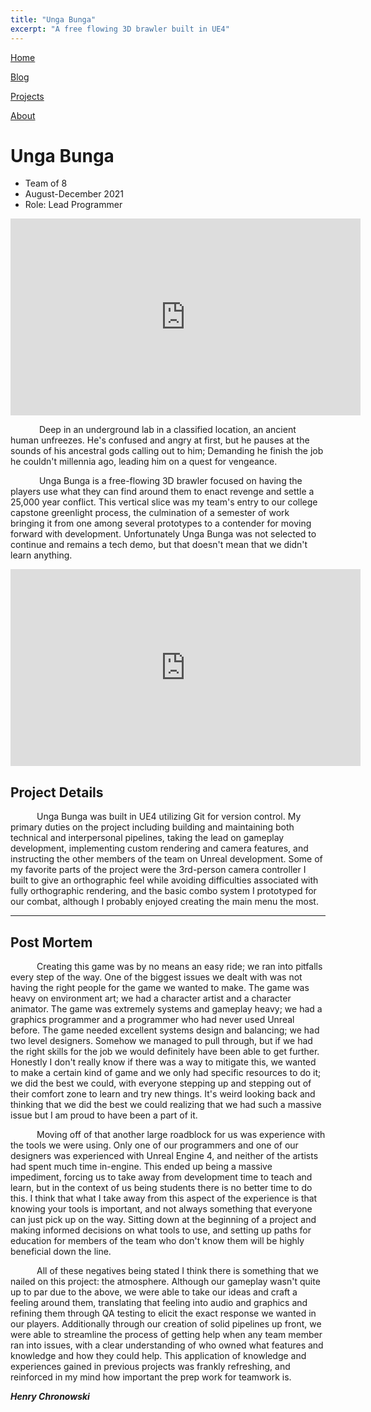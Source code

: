 ```yaml
---
title: "Unga Bunga"
excerpt: "A free flowing 3D brawler built in UE4"
---
```


<!--
   Copyright 2022 Henry R. Chronowski

   Built from Daniel Buckstein's template at https://dbuckstein.github.io/

   Licensed under the Apache License, Version 2.0 (the "License");
   you may not use this file except in compliance with the License.
   You may obtain a copy of the License at

       http://www.apache.org/licenses/LICENSE-2.0

   Unless required by applicable law or agreed to in writing, software
   distributed under the License is distributed on an "AS IS" BASIS,
   WITHOUT WARRANTIES OR CONDITIONS OF ANY KIND, either express or implied.
   See the License for the specific language governing permissions and
   limitations under the License.
-->


<script src="https://polyfill.io/v3/polyfill.min.js?features=es6"></script>
<script id="MathJax-script" async src="https://cdn.jsdelivr.net/npm/mathjax@3/es5/tex-mml-chtml.js"></script>


[Home](/projects/../)

[Blog](/blog/)

[Projects](/projects/)

[About](/about/)


# Unga Bunga

- Team of 8
- August-December 2021
- Role: Lead Programmer

<iframe width="560" height="315" src="https://www.youtube.com/embed/fMWHMkPOzug" title="YouTube video player" frameborder="0" allow="accelerometer; autoplay; clipboard-write; encrypted-media; gyroscope; picture-in-picture" allowfullscreen></iframe>

    Deep in an underground lab in a classified location, an ancient human unfreezes. He's confused and angry at first, but he pauses at the sounds of his ancestral gods calling out to him; Demanding he finish the job he couldn't millennia ago, leading him on a quest for vengeance.

    Unga Bunga is a free-flowing 3D brawler focused on having the players use what they can find around them to enact revenge and settle a 25,000 year conflict. This vertical slice was my team's entry to our college capstone greenlight process, the culmination of a semester of work bringing it from one among several prototypes to a contender for moving forward with development. Unfortunately Unga Bunga was not selected to continue and remains a tech demo, but that doesn't mean that we didn't learn anything.

<iframe width="560" height="315" src="https://www.youtube.com/embed/okeuPHWAiZs" title="YouTube video player" frameborder="0" allow="accelerometer; autoplay; clipboard-write; encrypted-media; gyroscope; picture-in-picture" allowfullscreen></iframe>

<!--
## Related Blog Posts
- Main Menu Screen (Add Link|WIP)
-->

## Project Details

   Unga Bunga was built in UE4 utilizing Git for version control. My primary duties on the project including building and maintaining both technical and interpersonal pipelines, taking the lead on gameplay development, implementing custom rendering and camera features, and instructing the other members of the team on Unreal development. Some of my favorite parts of the project were the 3rd-person camera controller I built to give an orthographic feel while avoiding difficulties associated with fully orthographic rendering, and the basic combo system I prototyped for our combat, although I probably enjoyed creating the main menu the most.

---

## Post Mortem

   Creating this game was by no means an easy ride; we ran into pitfalls every step of the way. One of the biggest issues we dealt with was not having the right people for the game we wanted to make. The game was heavy on environment art; we had a character artist and a character animator. The game was extremely systems and gameplay heavy; we had a graphics programmer and a programmer who had never used Unreal before. The game needed excellent systems design and balancing; we had two level designers. Somehow we managed to pull through, but if we had the right skills for the job we would definitely have been able to get further. Honestly I don't really know if there was a way to mitigate this, we wanted to make a certain kind of game and we only had specific resources to do it; we did the best we could, with everyone stepping up and stepping out of their comfort zone to learn and try new things. It's weird looking back and thinking that we did the best we could realizing that we had such a massive issue but I am proud to have been a part of it.

   Moving off of that another large roadblock for us was experience with the tools we were using. Only one of our programmers and one of our designers was experienced with Unreal Engine 4, and neither of the artists had spent much time in-engine. This ended up being a massive impediment, forcing us to take away from development time to teach and learn, but in the context of us being students there is no better time to do this. I think that what I take away from this aspect of the experience is that knowing your tools is important, and not always something that everyone can just pick up on the way. Sitting down at the beginning of a project and making informed decisions on what tools to use, and setting up paths for education for members of the team who don't know them will be highly beneficial down the line.

   All of these negatives being stated I think there is something that we nailed on this project: the atmosphere. Although our gameplay wasn't quite up to par due to the above, we were able to take our ideas and craft a feeling around them, translating that feeling into audio and graphics and refining them through QA testing to elicit the exact response we wanted in our players. Additionally through our creation of solid pipelines up front, we were able to streamline the process of getting help when any team member ran into issues, with a clear understanding of who owned what features and knowledge and how they could help. This application of knowledge and experiences gained in previous projects was frankly refreshing, and reinforced in my mind how important the prep work for teamwork is.

***Henry Chronowski***

